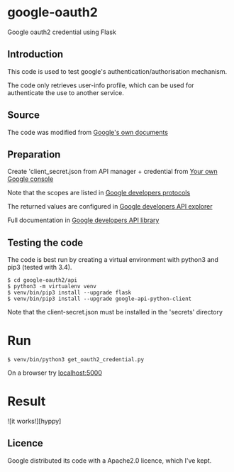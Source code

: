 # google-oauth2
Google oauth2 credential using Flask

## Introduction
This code is used to test google's authentication/authorisation
mechanism. 

The code only retrieves user-info profile, which can be used for
authenticate the use to another service.

## Source
The code was modified from [Google's own documents](https://developers.google.com/api-client-library/python/auth/web-app)

## Preparation
Create 'client_secret.json from API manager + credential from [Your own Google console](https://console.developers.google.com/project)

Note that the scopes are listed in [Google developers protocols](https://developers.google.com/identity/protocols/googlescopes#oauth2v2)

The returned values are configured in [Google developers API explorer](https://developers.google.com/apis-explorer/?hl=en_US#p/)

Full documentation in [Google developers API library](https://developers.google.com/api-client-library/python/auth/web-app)

## Testing the code
The code is best run by creating a virtual environment with python3 and
pip3 (tested with 3.4).

```
$ cd google-oauth2/api
$ python3 -m virtualenv venv
$ venv/bin/pip3 install --upgrade flask
$ venv/bin/pip3 install --upgrade google-api-python-client
```

Note that the client-secret.json must be installed in the 'secrets'
directory

# Run
```
$ venv/bin/python3 get_oauth2_credential.py
```

On a browser try [localhost:5000](http://localhost:5000/index)

# Result
![it works!][hyppy]

## Licence
Google distributed its code with a Apache2.0 licence, which I've kept.
